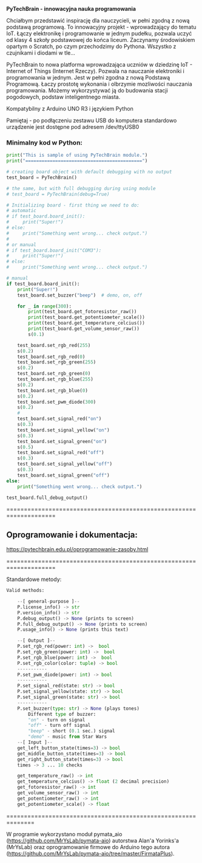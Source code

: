 **PyTechBrain - innowacyjna nauka programowania**

Chciałbym przedstawić inspirację dla nauczycieli, w pełni zgodną z nową podstawą programową. To innowacyjny projekt - wprowadzający do tematu IoT.
Łączy elektronikę i programowanie w jednym pudełku, pozwala uczyć od klasy 4 szkoły podstawowej do końca liceum.
Zaczynamy środowiskiem opartym o Scratch, po czym przechodzimy do Pythona. Wszystko z czujnikami i diodami w tle...

PyTechBrain to nowa platforma wprowadzająca uczniów w dziedzinę IoT - Internet of Things (Internet Rzeczy).
Pozwala na nauczanie elektroniki i programowania w jednym. Jest w pełni zgodna z nową Podstawą Programową.
Łaczy prostotę wykonania i olbrzymie mozliwości nauczania programowania. Możemy wykorzystywać ją do budowania stacji pogodowych, podstaw inteligentnego miasta.  

Kompatybilny z Arduino UNO R3 i językiem Python

Pamiętaj - po podłączeniu zestawu USB do komputera standardowo urządzenie jest dostępne pod adresem /dev/ttyUSB0

### Minimalny kod w Python:

```python
print("This is sample of using PyTechBrain module.")
print("===========================================")

# creating board object with default debugging with no output
test_board = PyTechBrain()

# the same, but with full debugging during using module
# test_board = PyTechBrain(debug=True)

# Initializing board - first thing we need to do:
# automatic
# if test_board.board_init():
#     print("Super!")
# else:
#     print("Something went wrong... check output.")
#
# or manual
# if test_board.board_init("COM3"):
#     print("Super!")
# else:
#     print("Something went wrong... check output.")

# manual
if test_board.board_init():
    print("Super!")
    test_board.set_buzzer("beep")  # demo, on, off

    for _ in range(300):
        print(test_board.get_fotoresistor_raw())
        print(test_board.get_potentiometer_scale())
        print(test_board.get_temperature_celcius())
        print(test_board.get_volume_sensor_raw())
        s(0.1)

    test_board.set_rgb_red(255)
    s(0.2)
    test_board.set_rgb_red(0)
    test_board.set_rgb_green(255)
    s(0.2)
    test_board.set_rgb_green(0)
    test_board.set_rgb_blue(255)
    s(0.2)
    test_board.set_rgb_blue(0)
    s(0.2)
    test_board.set_pwm_diode(300)
    s(0.2)
    #
    test_board.set_signal_red("on")
    s(0.3)
    test_board.set_signal_yellow("on")
    s(0.3)
    test_board.set_signal_green("on")
    s(0.5)
    test_board.set_signal_red("off")
    s(0.3)
    test_board.set_signal_yellow("off")
    s(0.3)
    test_board.set_signal_green("off")
else:
    print("Something went wrong... check output.")

test_board.full_debug_output()
```

====================================================================
## Oprogramowanie i dokumentacja:

https://pytechbrain.edu.pl/oprogramowanie-zasoby.html

====================================================================

Standardowe metody:

```python
Valid methods:

    --[ general-purpose ]--
    P.license_info() -> str
    P.version_info() -> str
    P.debug_output() -> None (prints to screen)
    P.full_debug_output() -> None (prints to screen)
    P.usage_info() -> None (prints this text)

    --[ Output ]--
    P.set_rgb_red(power: int) ->  bool
    P.set_rgb_green(power: int) ->  bool
    P.set_rgb_blue(power: int) ->  bool
    P.set_rgb_color(color: tuple) -> bool
    -----------
    P.set_pwm_diode(power: int) -> bool
    -----------
    P.set_signal_red(state: str) -> bool
    P.set_signal_yellow(state: str) -> bool
    P.set_signal_green(state: str) -> bool
    -----------
    P.set_buzzer(type: str) -> None (plays tones)
        Different type of buzzer:
        "on" - turn on signal
        "off" - turn off signal
        "beep" - short (0.1 sec.) signal
        "demo" - music from Star Wars
    --[ Input ]--
    get_left_button_state(times=3) -> bool
    get_middle_button_state(times=3) -> bool
    get_right_button_state(times=3) -> bool
    times -> 3 ... 10 checks

    get_temperature_raw() -> int
    get_temperature_celcius() -> float (2 decimal precision)
    get_fotoresistor_raw() -> int
    get_volume_sensor_raw() -> int
    get_potentiometer_raw() -> int
    get_potentiometer_scale() -> float
```

==============================================================

W programie wykorzystano moduł pymata_aio (https://github.com/MrYsLab/pymata-aio) autorstwa Alan'a Yorinks'a (MrYsLab) oraz oprogramowanie firmowe do Arduino tego autora (https://github.com/MrYsLab/pymata-aio/tree/master/FirmataPlus).
